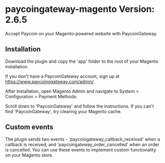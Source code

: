 paycoingateway-magento Version: 2.6.5
================

Accept Paycoin on your Magento-powered website with PaycoinGateway. 


Installation
-------

Download the plugin and copy the 'app' folder to the root of your Magento installation.

If you don't have a PaycoinGateway account, sign up at https://www.paycoinggateway.com/admin/.

After installation, open Magento Admin and navigate to System > Configuration > Payment Methods:

Scroll down to 'PaycoinGateway' and follow the instructions. If you can't find 'PaycoinGateway', try clearing your Magento cache.


Custom events
-------

The plugin sends two events - 'paycoingateway_callback_received' when a callback is received, and 'paycoingateway_order_cancelled' when an order is cancelled. You can use these events to implement custom functionality on your Magento store.